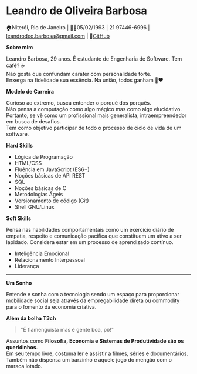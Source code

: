 # Leandro de Oliveira Barbosa
🏠Niterói, Rio de Janeiro |
👶🏻05/02/1993 | 21 97446-6996 | leandrodeo.barbosa@gmail.com | 🦉[GitHub](https://www.github.com/lbarbosadata)


**Sobre mim** 

Leandro Barbosa, 29 anos. É estudante de Engenharia de Software. Tem café? ☕  
Não gosta que confundam caráter com personalidade forte.   
Enxerga na fidelidade sua essência. Na união, todos ganham 💪❤️

**Modelo de Carreira**

Curioso ao extremo, busca entender o porquê dos porquês.  
Não pensa a computação como algo mágico mas como algo elucidativo.  
Portanto, se vê como um profissional mais generalista, intraempreendedor em busca de desafios.  
Tem como objetivo participar de todo o processo de ciclo de vida de um software.

**Hard Skills**

- Lógica de Programação
- HTML/CSS
- Fluência em JavaScript (ES6+)
- Noções básicas de API REST
- SQL
- Noções básicas de C
- Metodologias Ágeis
- Versionamento de código (Git)
- Shell GNU/Linux

**Soft Skills** 

Pensa nas habilidades comportamentais como um exercício diário de empatia, 
respeito e comunicação pacífica que constituem um ativo a ser lapidado. 
Considera estar em um processo de aprendizado contínuo. 

-  Inteligência Emocional
-  Relacionamento Interpessoal
-  Liderança

---

**Um Sonho**

Entende e sonha com a tecnologia sendo um espaço para proporcionar mobilidade social seja através da empregabilidade direta ou commodity para o fomento da economia criativa.

**Além da bolha T3ch**

> "É flamenguista mas é gente boa, pô!"

Assuntos como **Filosofia, Economia e Sistemas de Produtividade são os queridinhos**.  
Em seu tempo livre, costuma ler e assistir a filmes, séries e documentários.   
Também não dispensa um barzinho e aquele jogo do mengão com o maraca lotado.
